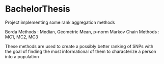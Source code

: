 # BachelorThesis

Project implementing some rank aggregation methods

Borda Methods : Median, Geometric Mean, p-norm
Markov Chain Methods : MC1, MC2, MC3

These methods are used to create a possibly better ranking of SNPs with the goal of finding the most informational of them to characterize a person into a population
